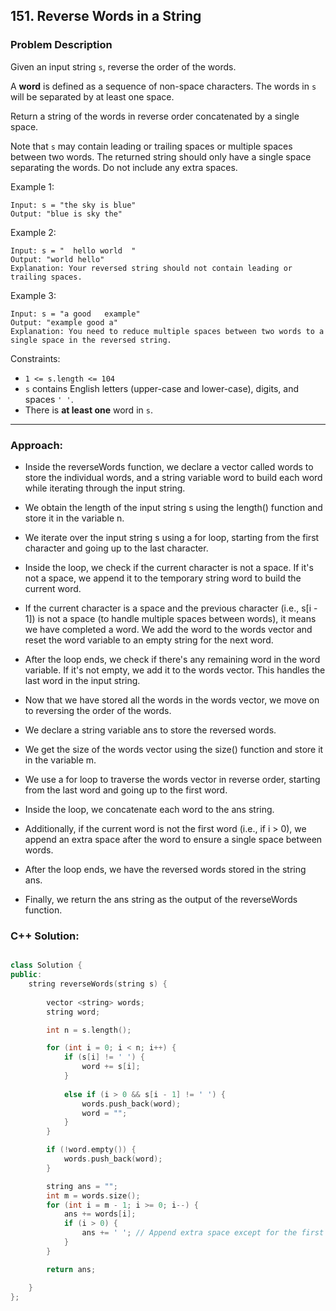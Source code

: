 ## 151. Reverse Words in a String

### Problem Description

Given an input string ```s```, reverse the order of the words.

A **word** is defined as a sequence of non-space characters. The words in ```s``` will be separated by at least one space.

Return a string of the words in reverse order concatenated by a single space.

Note that ```s``` may contain leading or trailing spaces or multiple spaces between two words. 
The returned string should only have a single space separating the words. Do not include any extra spaces.

Example 1:
```
Input: s = "the sky is blue"
Output: "blue is sky the"
```

Example 2:
```
Input: s = "  hello world  "
Output: "world hello"
Explanation: Your reversed string should not contain leading or trailing spaces.
```

Example 3:
```
Input: s = "a good   example"
Output: "example good a"
Explanation: You need to reduce multiple spaces between two words to a single space in the reversed string.
```

Constraints:

- ```1 <= s.length <= 104```
- ```s``` contains English letters (upper-case and lower-case), digits, and spaces ```' '```.
- There is **at least one** word in ```s```.

<hr>

### Approach:

- Inside the reverseWords function, we declare a vector called words to store the individual words, and a string variable word to build each word while iterating through the input string.

- We obtain the length of the input string s using the length() function and store it in the variable n.

- We iterate over the input string s using a for loop, starting from the first character and going up to the last character.

- Inside the loop, we check if the current character is not a space. If it's not a space, we append it to the temporary string word to build the current word.

- If the current character is a space and the previous character (i.e., s[i - 1]) is not a space (to handle multiple spaces between words), it means we have completed a word. We add the word to the words vector and reset the word variable to an empty string for the next word.

- After the loop ends, we check if there's any remaining word in the word variable. If it's not empty, we add it to the words vector. This handles the last word in the input string.

- Now that we have stored all the words in the words vector, we move on to reversing the order of the words.

- We declare a string variable ans to store the reversed words.

- We get the size of the words vector using the size() function and store it in the variable m.

- We use a for loop to traverse the words vector in reverse order, starting from the last word and going up to the first word.

- Inside the loop, we concatenate each word to the ans string.

- Additionally, if the current word is not the first word (i.e., if i > 0), we append an extra space after the word to ensure a single space between words.

- After the loop ends, we have the reversed words stored in the string ans.

- Finally, we return the ans string as the output of the reverseWords function.

### C++ Solution:

```cpp

class Solution {
public:
    string reverseWords(string s) {
        
        vector <string> words;
        string word;

        int n = s.length();

        for (int i = 0; i < n; i++) {
            if (s[i] != ' ') {
                word += s[i];
            } 
            
            else if (i > 0 && s[i - 1] != ' ') {
                words.push_back(word);
                word = "";
            }
        }

        if (!word.empty()) {
            words.push_back(word);
        }

        string ans = "";
        int m = words.size();
        for (int i = m - 1; i >= 0; i--) {
            ans += words[i];
            if (i > 0) {
                ans += ' '; // Append extra space except for the first word
            }
        }

        return ans;

    }
};

```
